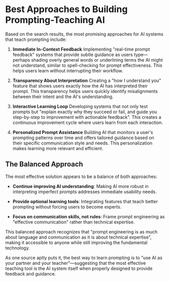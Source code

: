 # Best Approaches to Building Prompting-Teaching AI

Based on the search results, the most promising approaches for AI systems that teach prompting include:

1. **Immediate In-Context Feedback**
   Implementing "real-time prompt feedback" systems that provide subtle guidance as users type—perhaps shading overly general words or underlining terms the AI might not understand, similar to spell-checking for prompt effectiveness. This helps users learn without interrupting their workflow.

2. **Transparency About Interpretation**
   Creating a "how I understand you" feature that shows users exactly how the AI has interpreted their prompt. This transparency helps users quickly identify misalignments between their intent and the AI's understanding.

3. **Interactive Learning Loop**
   Developing systems that not only test prompts but "explain exactly why they succeed or fail, and guide you step-by-step to improvement with actionable feedback". This creates a continuous improvement cycle where users learn from each interaction.

4. **Personalized Prompt Assistance**
   Building AI that monitors a user's prompting patterns over time and offers tailored guidance based on their specific communication style and needs. This personalization makes learning more relevant and efficient.

## The Balanced Approach
The most effective solution appears to be a balance of both approaches:

- **Continue improving AI understanding**: Making AI more robust in interpreting imperfect prompts addresses immediate usability needs.

- **Provide optional learning tools**: Integrating features that teach better prompting without forcing users to become experts.

- **Focus on communication skills, not rules**: Frame prompt engineering as "effective communication" rather than technical expertise.

This balanced approach recognizes that "prompt engineering is as much about language and communication as it is about technical expertise", making it accessible to anyone while still improving the fundamental technology.

As one source aptly puts it, the best way to learn prompting is to "use AI as your partner and your teacher"—suggesting that the most effective teaching tool is the AI system itself when properly designed to provide feedback and guidance. 
